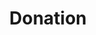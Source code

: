 ---
title: Donation
sections:
  - type: hero_section
    title: Thanks to our donors, we are able to give back to our community.
    align: center
    image: images/homepage.gif
    image_alt: Hero placeholder image
    image_position: right
    has_background: true
    background:
      background_color: blue
      background_image_opacity: 20
      background_image_size: auto
      background_image_repeat: repeat
  - type: features_section
    features:
      - content: Let’s work together to break barriers for non-profits and charities. By providing even a small donation, you can be a part of this effort initiated by young professionals who are passionate to build software solutions for their community.
        align: left
        image_group:
          - image: images/Actua Logo.png
            image_alt: Actua Logo
          - image: images/True North Aid Logo.png
            image_alt: True North Aid Logo
          - image: images/NWAC Logo.png
            image_alt: Native Women's Association of Canada Logo
          - image: images/CRE Logo.png
            image_alt: Canadian Roots Exchange Logo
        image_position: right
  - type: donation_form
template: advanced
---